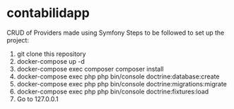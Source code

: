 # contabilidapp
CRUD of Providers made using Symfony
Steps to be followed to set up the project:
1) git clone this repository
2) docker-compose up -d
3) docker-compose exec composer composer install
4) docker-compose exec php php bin/console doctrine:database:create
5) docker-compose exec php php bin/console doctrine:migrations:migrate
6) docker-compose exec php php bin/console doctrine:fixtures:load
7) Go to 127.0.0.1
